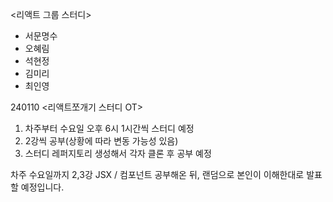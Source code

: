 <리액트 그룹 스터디>
- 서문명수
- 오혜림
- 석현정
- 김미리
- 최인영


240110
<리액트쪼개기 스터디 OT>

1. 차주부터 수요일 오후 6시 1시간씩 스터디 예정
2. 2강씩 공부(상황에 따라 변동 가능성 있음)
3. 스터디 레퍼지토리 생성해서 각자 클론 후 공부 예정

차주 수요일까지 2,3강 JSX / 컴포넌트 공부해온 뒤, 랜덤으로 본인이 이해한대로 발표할 예정입니다.
